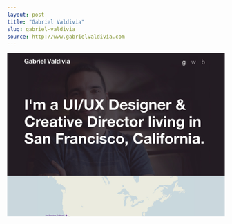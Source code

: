 ```yaml
---
layout: post
title: "Gabriel Valdivia"
slug: gabriel-valdivia
source: http://www.gabrielvaldivia.com
---
```


<img src="/screenshots/gabriel-valdivia.jpg">
